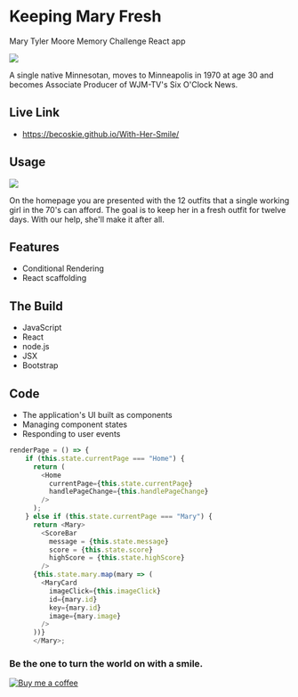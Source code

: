 # Keeping Mary Fresh
Mary Tyler Moore Memory Challenge React app

![](https://media.giphy.com/media/l2SqcwNNskUYX1hLO/giphy.gif)

A single native Minnesotan, moves to Minneapolis in 1970 at age 30 and becomes Associate Producer of WJM-TV's Six O'Clock News.

## Live Link
 - https://becoskie.github.io/With-Her-Smile/

## Usage

![](https://thumbs.gfycat.com/LawfulAmusingBass-size_restricted.gif)

On the homepage you are presented with the 12 outfits that a single working girl in the 70's can afford. The goal is to keep her in a fresh outfit for twelve days. With our help, she'll make it after all.

## Features
- Conditional Rendering
- React scaffolding

## The Build

- JavaScript
- React
- node.js
- JSX
- Bootstrap

## Code
- The application's UI built as components
- Managing component states
- Responding to user events


```js
renderPage = () => {
    if (this.state.currentPage === "Home") {
      return (
        <Home
          currentPage={this.state.currentPage}
          handlePageChange={this.handlePageChange}
        />
      );
    } else if (this.state.currentPage === "Mary") {
      return <Mary>
        <ScoreBar 
          message = {this.state.message}
          score = {this.state.score}
          highScore = {this.state.highScore}
        />
      {this.state.mary.map(mary => (
        <MaryCard
          imageClick={this.imageClick}
          id={mary.id}
          key={mary.id}
          image={mary.image}
        />
      ))} 
      </Mary>;
```

### Be the one to turn the world on with a smile. 
<a class="bmc-button" target="_blank" href="https://www.buymeacoffee.com/mwFGJN9bZ"><img src="https://www.buymeacoffee.com/assets/img/custom_images/orange_img.png" alt="Buy me a coffee"></a>